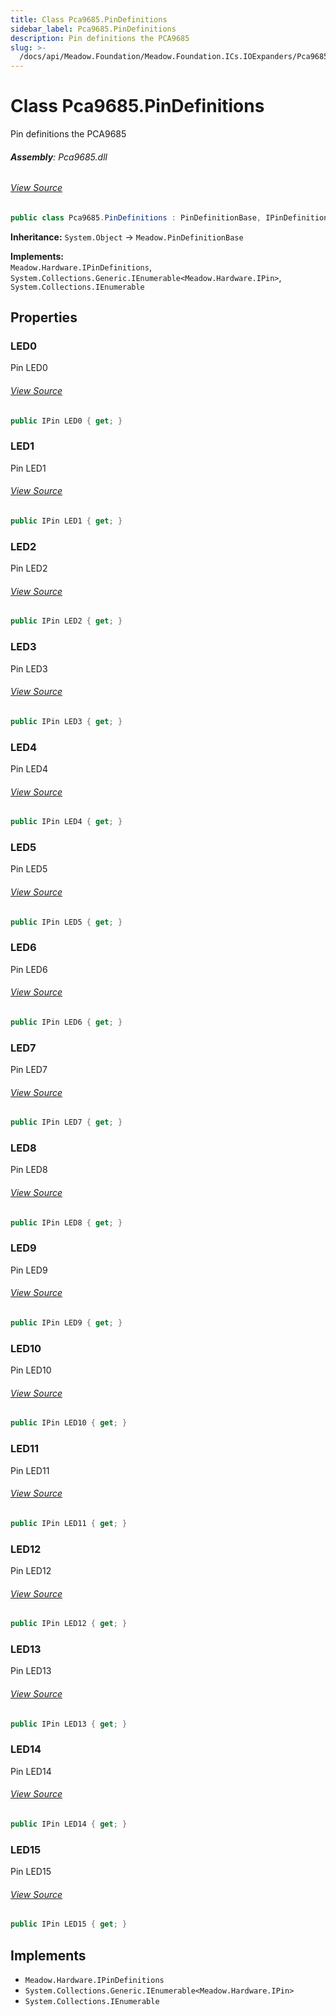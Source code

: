 ```yaml
---
title: Class Pca9685.PinDefinitions
sidebar_label: Pca9685.PinDefinitions
description: Pin definitions the PCA9685
slug: >-
  /docs/api/Meadow.Foundation/Meadow.Foundation.ICs.IOExpanders/Pca9685.PinDefinitions
---
```

# Class Pca9685.PinDefinitions
Pin definitions the PCA9685

###### **Assembly**: Pca9685.dll
###### [View Source](https://github.com/WildernessLabs/Meadow.Foundation.git/blob/develop/Source/Meadow.Foundation.Peripherals/ICs.IOExpanders.Pca9685/Driver/Pca9685.PinDefinitions.cs#L11)
```csharp title="Declaration"
public class Pca9685.PinDefinitions : PinDefinitionBase, IPinDefinitions, IEnumerable<IPin>, IEnumerable
```
**Inheritance:** `System.Object` -> `Meadow.PinDefinitionBase`

**Implements:**  
`Meadow.Hardware.IPinDefinitions`, `System.Collections.Generic.IEnumerable<Meadow.Hardware.IPin>`, `System.Collections.IEnumerable`

## Properties
### LED0
Pin LED0
###### [View Source](https://github.com/WildernessLabs/Meadow.Foundation.git/blob/develop/Source/Meadow.Foundation.Peripherals/ICs.IOExpanders.Pca9685/Driver/Pca9685.PinDefinitions.cs#L24)
```csharp title="Declaration"
public IPin LED0 { get; }
```
### LED1
Pin LED1
###### [View Source](https://github.com/WildernessLabs/Meadow.Foundation.git/blob/develop/Source/Meadow.Foundation.Peripherals/ICs.IOExpanders.Pca9685/Driver/Pca9685.PinDefinitions.cs#L36)
```csharp title="Declaration"
public IPin LED1 { get; }
```
### LED2
Pin LED2
###### [View Source](https://github.com/WildernessLabs/Meadow.Foundation.git/blob/develop/Source/Meadow.Foundation.Peripherals/ICs.IOExpanders.Pca9685/Driver/Pca9685.PinDefinitions.cs#L48)
```csharp title="Declaration"
public IPin LED2 { get; }
```
### LED3
Pin LED3
###### [View Source](https://github.com/WildernessLabs/Meadow.Foundation.git/blob/develop/Source/Meadow.Foundation.Peripherals/ICs.IOExpanders.Pca9685/Driver/Pca9685.PinDefinitions.cs#L60)
```csharp title="Declaration"
public IPin LED3 { get; }
```
### LED4
Pin LED4
###### [View Source](https://github.com/WildernessLabs/Meadow.Foundation.git/blob/develop/Source/Meadow.Foundation.Peripherals/ICs.IOExpanders.Pca9685/Driver/Pca9685.PinDefinitions.cs#L72)
```csharp title="Declaration"
public IPin LED4 { get; }
```
### LED5
Pin LED5
###### [View Source](https://github.com/WildernessLabs/Meadow.Foundation.git/blob/develop/Source/Meadow.Foundation.Peripherals/ICs.IOExpanders.Pca9685/Driver/Pca9685.PinDefinitions.cs#L84)
```csharp title="Declaration"
public IPin LED5 { get; }
```
### LED6
Pin LED6
###### [View Source](https://github.com/WildernessLabs/Meadow.Foundation.git/blob/develop/Source/Meadow.Foundation.Peripherals/ICs.IOExpanders.Pca9685/Driver/Pca9685.PinDefinitions.cs#L96)
```csharp title="Declaration"
public IPin LED6 { get; }
```
### LED7
Pin LED7
###### [View Source](https://github.com/WildernessLabs/Meadow.Foundation.git/blob/develop/Source/Meadow.Foundation.Peripherals/ICs.IOExpanders.Pca9685/Driver/Pca9685.PinDefinitions.cs#L108)
```csharp title="Declaration"
public IPin LED7 { get; }
```
### LED8
Pin LED8
###### [View Source](https://github.com/WildernessLabs/Meadow.Foundation.git/blob/develop/Source/Meadow.Foundation.Peripherals/ICs.IOExpanders.Pca9685/Driver/Pca9685.PinDefinitions.cs#L120)
```csharp title="Declaration"
public IPin LED8 { get; }
```
### LED9
Pin LED9
###### [View Source](https://github.com/WildernessLabs/Meadow.Foundation.git/blob/develop/Source/Meadow.Foundation.Peripherals/ICs.IOExpanders.Pca9685/Driver/Pca9685.PinDefinitions.cs#L132)
```csharp title="Declaration"
public IPin LED9 { get; }
```
### LED10
Pin LED10
###### [View Source](https://github.com/WildernessLabs/Meadow.Foundation.git/blob/develop/Source/Meadow.Foundation.Peripherals/ICs.IOExpanders.Pca9685/Driver/Pca9685.PinDefinitions.cs#L144)
```csharp title="Declaration"
public IPin LED10 { get; }
```
### LED11
Pin LED11
###### [View Source](https://github.com/WildernessLabs/Meadow.Foundation.git/blob/develop/Source/Meadow.Foundation.Peripherals/ICs.IOExpanders.Pca9685/Driver/Pca9685.PinDefinitions.cs#L156)
```csharp title="Declaration"
public IPin LED11 { get; }
```
### LED12
Pin LED12
###### [View Source](https://github.com/WildernessLabs/Meadow.Foundation.git/blob/develop/Source/Meadow.Foundation.Peripherals/ICs.IOExpanders.Pca9685/Driver/Pca9685.PinDefinitions.cs#L168)
```csharp title="Declaration"
public IPin LED12 { get; }
```
### LED13
Pin LED13
###### [View Source](https://github.com/WildernessLabs/Meadow.Foundation.git/blob/develop/Source/Meadow.Foundation.Peripherals/ICs.IOExpanders.Pca9685/Driver/Pca9685.PinDefinitions.cs#L180)
```csharp title="Declaration"
public IPin LED13 { get; }
```
### LED14
Pin LED14
###### [View Source](https://github.com/WildernessLabs/Meadow.Foundation.git/blob/develop/Source/Meadow.Foundation.Peripherals/ICs.IOExpanders.Pca9685/Driver/Pca9685.PinDefinitions.cs#L192)
```csharp title="Declaration"
public IPin LED14 { get; }
```
### LED15
Pin LED15
###### [View Source](https://github.com/WildernessLabs/Meadow.Foundation.git/blob/develop/Source/Meadow.Foundation.Peripherals/ICs.IOExpanders.Pca9685/Driver/Pca9685.PinDefinitions.cs#L204)
```csharp title="Declaration"
public IPin LED15 { get; }
```

## Implements

* `Meadow.Hardware.IPinDefinitions`
* `System.Collections.Generic.IEnumerable<Meadow.Hardware.IPin>`
* `System.Collections.IEnumerable`
